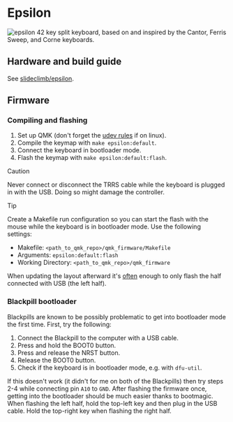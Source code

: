 # Epsilon
![epsilon](epsilon.jpg)
42 key split keyboard, based on and inspired by the Cantor, Ferris Sweep, and Corne keyboards.

## Hardware and build guide
See [slideclimb/epsilon](https://github.com/slideclimb/epsilon/blob/master/README.md#build-guide).

## Firmware

### Compiling and flashing

1. Set up QMK (don't forget the [udev rules](https://github.com/qmk/qmk_firmware/blob/master/docs/faq_build.md#linux-udev-rules-idlinux-udev-rules) if on linux).
2. Compile the keymap with `make epsilon:default`.
3. Connect the keyboard in bootloader mode.
4. Flash the keymap with `make epsilon:default:flash`.

> [!CAUTION]
> Never connect or disconnect the TRRS cable while the keyboard is plugged in with the USB.
> Doing so might damage the controller.
 
> [!TIP]
> Create a Makefile run configuration so you can start the flash with the mouse while the keyboard is in bootloader mode.
> Use the following settings:
> - Makefile: `<path_to_qmk_repo>/qmk_firmware/Makefile`
> - Arguments: `epsilon:default:flash`
> - Working Directory: `<path_to_qmk_repo>/qmk_firmware`

When updating the layout afterward it's [often](https://docs.keeb.io/flashing-firmware/#do-i-need-to-flash-both-halves-of-a-split-keyboard) enough to only flash the half connected with USB (the left half).

### Blackpill bootloader
Blackpills are known to be possibly problematic to get into bootloader mode the first time.
First, try the following:

1. Connect the Blackpill to the computer with a USB cable.
2. Press and hold the BOOT0 button.
3. Press and release the NRST button.
4. Release the BOOT0 button.
5. Check if the keyboard is in bootloader mode, e.g. with `dfu-util`.

If this doesn't work (it didn't for me on both of the Blackpills) then try steps 2-4 while connecting pin `A10` to `GND`.
After flashing the firmware once, getting into the bootloader should be much easier thanks to bootmagic.
When flashing the left half, hold the top-left key and then plug in the USB cable.
Hold the top-right key when flashing the right half.
